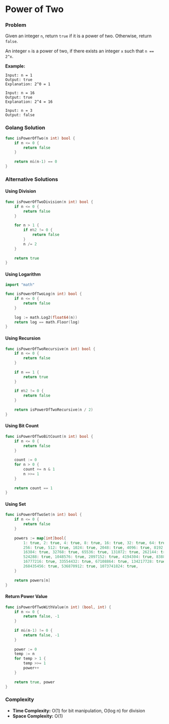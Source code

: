 # Power of Two

### Problem
Given an integer `n`, return `true` if it is a power of two. Otherwise, return `false`.

An integer `n` is a power of two, if there exists an integer `x` such that `n == 2^x`.

**Example:**
```
Input: n = 1
Output: true
Explanation: 2^0 = 1

Input: n = 16
Output: true
Explanation: 2^4 = 16

Input: n = 3
Output: false
```

### Golang Solution

```go
func isPowerOfTwo(n int) bool {
    if n <= 0 {
        return false
    }
    
    return n&(n-1) == 0
}
```

### Alternative Solutions

#### **Using Division**
```go
func isPowerOfTwoDivision(n int) bool {
    if n <= 0 {
        return false
    }
    
    for n > 1 {
        if n%2 != 0 {
            return false
        }
        n /= 2
    }
    
    return true
}
```

#### **Using Logarithm**
```go
import "math"

func isPowerOfTwoLog(n int) bool {
    if n <= 0 {
        return false
    }
    
    log := math.Log2(float64(n))
    return log == math.Floor(log)
}
```

#### **Using Recursion**
```go
func isPowerOfTwoRecursive(n int) bool {
    if n <= 0 {
        return false
    }
    
    if n == 1 {
        return true
    }
    
    if n%2 != 0 {
        return false
    }
    
    return isPowerOfTwoRecursive(n / 2)
}
```

#### **Using Bit Count**
```go
func isPowerOfTwoBitCount(n int) bool {
    if n <= 0 {
        return false
    }
    
    count := 0
    for n > 0 {
        count += n & 1
        n >>= 1
    }
    
    return count == 1
}
```

#### **Using Set**
```go
func isPowerOfTwoSet(n int) bool {
    if n <= 0 {
        return false
    }
    
    powers := map[int]bool{
        1: true, 2: true, 4: true, 8: true, 16: true, 32: true, 64: true, 128: true,
        256: true, 512: true, 1024: true, 2048: true, 4096: true, 8192: true,
        16384: true, 32768: true, 65536: true, 131072: true, 262144: true,
        524288: true, 1048576: true, 2097152: true, 4194304: true, 8388608: true,
        16777216: true, 33554432: true, 67108864: true, 134217728: true,
        268435456: true, 536870912: true, 1073741824: true,
    }
    
    return powers[n]
}
```

#### **Return Power Value**
```go
func isPowerOfTwoWithValue(n int) (bool, int) {
    if n <= 0 {
        return false, -1
    }
    
    if n&(n-1) != 0 {
        return false, -1
    }
    
    power := 0
    temp := n
    for temp > 1 {
        temp >>= 1
        power++
    }
    
    return true, power
}
```

### Complexity
- **Time Complexity:** O(1) for bit manipulation, O(log n) for division
- **Space Complexity:** O(1)

